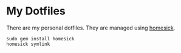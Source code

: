 My Dotfiles
===========

There are my personal dotfiles. They are managed using [homesick][1].

    sudo gem install homesick
    homesick symlink


[1]: https://github.com/technicalpickles/homesick

